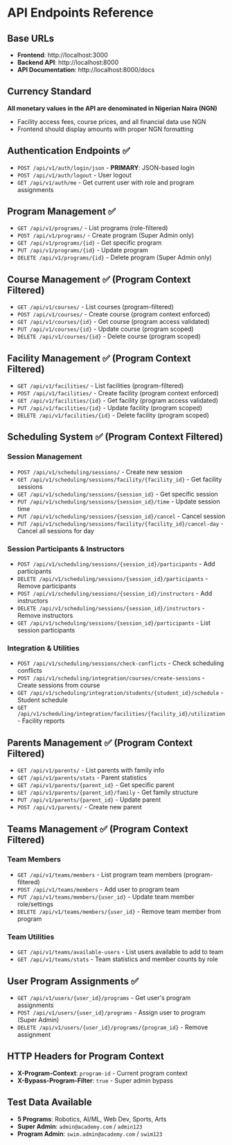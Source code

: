 # API Endpoints Reference

## Base URLs
- **Frontend**: http://localhost:3000
- **Backend API**: http://localhost:8000
- **API Documentation**: http://localhost:8000/docs

## Currency Standard
**All monetary values in the API are denominated in Nigerian Naira (NGN)**
- Facility access fees, course prices, and all financial data use NGN
- Frontend should display amounts with proper NGN formatting

## Authentication Endpoints ✅
- `POST /api/v1/auth/login/json` - **PRIMARY**: JSON-based login
- `POST /api/v1/auth/logout` - User logout
- `GET /api/v1/auth/me` - Get current user with role and program assignments

## Program Management ✅
- `GET /api/v1/programs/` - List programs (role-filtered)
- `POST /api/v1/programs/` - Create program (Super Admin only)
- `GET /api/v1/programs/{id}` - Get specific program
- `PUT /api/v1/programs/{id}` - Update program
- `DELETE /api/v1/programs/{id}` - Delete program (Super Admin only)

## Course Management ✅ (Program Context Filtered)
- `GET /api/v1/courses/` - List courses (program-filtered)
- `POST /api/v1/courses/` - Create course (program context enforced)
- `GET /api/v1/courses/{id}` - Get course (program access validated)
- `PUT /api/v1/courses/{id}` - Update course (program scoped)
- `DELETE /api/v1/courses/{id}` - Delete course (program scoped)

## Facility Management ✅ (Program Context Filtered)
- `GET /api/v1/facilities/` - List facilities (program-filtered)
- `POST /api/v1/facilities/` - Create facility (program context enforced)
- `GET /api/v1/facilities/{id}` - Get facility (program access validated)
- `PUT /api/v1/facilities/{id}` - Update facility (program scoped)
- `DELETE /api/v1/facilities/{id}` - Delete facility (program scoped)

## Scheduling System ✅ (Program Context Filtered)
### Session Management
- `POST /api/v1/scheduling/sessions/` - Create new session
- `GET /api/v1/scheduling/sessions/facility/{facility_id}` - Get facility sessions
- `GET /api/v1/scheduling/sessions/{session_id}` - Get specific session
- `PUT /api/v1/scheduling/sessions/{session_id}/time` - Update session time
- `PUT /api/v1/scheduling/sessions/{session_id}/cancel` - Cancel session
- `PUT /api/v1/scheduling/sessions/facility/{facility_id}/cancel-day` - Cancel all sessions for day

### Session Participants & Instructors
- `POST /api/v1/scheduling/sessions/{session_id}/participants` - Add participants
- `DELETE /api/v1/scheduling/sessions/{session_id}/participants` - Remove participants
- `POST /api/v1/scheduling/sessions/{session_id}/instructors` - Add instructors
- `DELETE /api/v1/scheduling/sessions/{session_id}/instructors` - Remove instructors
- `GET /api/v1/scheduling/sessions/{session_id}/participants` - List session participants

### Integration & Utilities
- `POST /api/v1/scheduling/sessions/check-conflicts` - Check scheduling conflicts
- `POST /api/v1/scheduling/integration/courses/create-sessions` - Create sessions from course
- `GET /api/v1/scheduling/integration/students/{student_id}/schedule` - Student schedule
- `GET /api/v1/scheduling/integration/facilities/{facility_id}/utilization` - Facility reports

## Parents Management ✅ (Program Context Filtered)
- `GET /api/v1/parents/` - List parents with family info
- `GET /api/v1/parents/stats` - Parent statistics
- `GET /api/v1/parents/{parent_id}` - Get specific parent
- `GET /api/v1/parents/{parent_id}/family` - Get family structure
- `PUT /api/v1/parents/{parent_id}` - Update parent
- `POST /api/v1/parents/` - Create new parent

## Teams Management ✅ (Program Context Filtered)
### Team Members
- `GET /api/v1/teams/members` - List program team members (program-filtered)
- `POST /api/v1/teams/members` - Add user to program team
- `PUT /api/v1/teams/members/{user_id}` - Update team member role/settings
- `DELETE /api/v1/teams/members/{user_id}` - Remove team member from program

### Team Utilities
- `GET /api/v1/teams/available-users` - List users available to add to team
- `GET /api/v1/teams/stats` - Team statistics and member counts by role

## User Program Assignments ✅
- `GET /api/v1/users/{user_id}/programs` - Get user's program assignments
- `POST /api/v1/users/{user_id}/programs` - Assign user to program (Super Admin)
- `DELETE /api/v1/users/{user_id}/programs/{program_id}` - Remove assignment

## HTTP Headers for Program Context
- **X-Program-Context**: `program-id` - Current program context
- **X-Bypass-Program-Filter**: `true` - Super admin bypass

## Test Data Available
- **5 Programs**: Robotics, AI/ML, Web Dev, Sports, Arts
- **Super Admin**: `admin@academy.com` / `admin123`
- **Program Admin**: `swim.admin@academy.com` / `swim123`